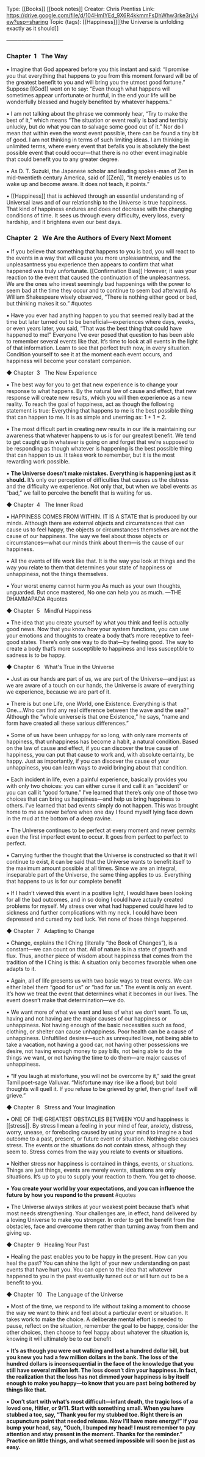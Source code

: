 Type: [[Books]] [[book notes]]
Creator: Chris Prentiss
Link: https://drive.google.com/file/d/104HmIYEd_9X6R4kkmmFsDhWhw3rke3rj/view?usp=sharing
Topic (tags): [[Happiness]][[the Universe is unfolding exactly as it should]]

───────────────

### Chapter  1   The Way

▪ Imagine that God appeared before you this instant and said: “I promise you that everything that happens to you from this moment forward will be of the greatest benefit to you and will bring you the utmost good fortune.” Suppose [[God]] went on to say: “Even though what happens will sometimes appear unfortunate or hurtful, in the end your life will be wonderfully blessed and hugely benefited by whatever happens.”

▪ I am not talking about the phrase we commonly hear, “Try to make the best of it,” which means “The situation or event really is bad and terribly unlucky, but do what you can to salvage some good out of it.” Nor do I mean that within even the worst event possible, there can be found a tiny bit of good. I am not thinking in terms of such limiting ideas. I am thinking in unlimited terms, where every event that befalls you is absolutely the best possible event that could occur—that there is no other event imaginable that could benefit you to any greater degree.

▪ As D. T. Suzuki, the Japanese scholar and leading spokes-man of Zen in mid-twentieth century America, said of [[Zen]], “It merely enables us to wake up and become aware. It does not teach, it points.”

▪ [[Happiness]] that is achieved through an essential understanding of Universal laws and of our relationship to the Universe is true happiness. That kind of happiness endures and does not decrease with the changing conditions of time. It sees us through every difficulty, every loss, every hardship, and it brightens even our best days.

### Chapter  2   We Are the Authors of Every Next Moment

▪ If you believe that something that happens to you is bad, you will react to the events in a way that will cause you more unpleasantness, and the unpleasantness you experience then appears to confirm that what happened was truly unfortunate. [[Confirmation Bias]] However, it was your reaction to the event that caused the continuation of the unpleasantness. We are the ones who invest seemingly bad happenings with the power to seem bad at the time they occur and to continue to seem bad afterward. As William Shakespeare wisely observed, “There is nothing either good or bad, but thinking makes it so.” #quotes


▪ Have you ever had anything happen to you that seemed really bad at the time but later turned out to be beneficial—experiences where days, weeks, or even years later, you said, “That was the best thing that could have happened to me!” Everyone I’ve ever posed that question to has been able to remember several events like that. It’s time to look at all events in the light of that information. Learn to see that perfect truth now, in every situation. Condition yourself to see it at the moment each event occurs, and happiness will become your constant companion.

◆ Chapter  3   The New Experience

▪ The best way for you to get that new experience is to change your response to what happens. By the natural law of cause and effect, that new response will create new results, which you will then experience as a new reality. To reach the goal of happiness, act as though the following statement is true: Everything that happens to me is the best possible thing that can happen to me. It is as simple and unerring as: 1 + 1 = 2.

▪ The most difficult part in creating new results in our life is maintaining our awareness that whatever happens to us is for our greatest benefit. We tend to get caught up in whatever is going on and forget that we’re supposed to be responding as though whatever is happening is the best possible thing that can happen to us. It takes work to remember, but it is the most rewarding work possible. 

▪ **The Universe doesn’t make mistakes. Everything is happening just as it should.** It’s only our perception of difficulties that causes us the distress and the difficulty we experience. Not only that, but when we label events as “bad,” we fail to perceive the benefit that is waiting for us.

◆ Chapter  4   The Inner Road

▪ HAPPINESS COMES FROM WITHIN. IT IS A STATE that is produced by our minds. Although there are external objects and circumstances that can cause us to feel happy, the objects or circumstances themselves are not the cause of our happiness. The way we feel about those objects or circumstances—what our minds think about them—is the cause of our happiness.

▪ All the events of life work like that. It is the way you look at things and the way you relate to them that determines your state of happiness or unhappiness, not the things themselves.

▪ Your worst enemy cannot harm you As much as your own thoughts, unguarded. But once mastered, No one can help you as much. —THE DHAMMAPADA #quotes

◆ Chapter  5   Mindful Happiness

▪ The idea that you create yourself by what you think and feel is actually good news. Now that you know how your system functions, you can use your emotions and thoughts to create a body that’s more receptive to feel-good states. There’s only one way to do that—by feeling good. The way to create a body that’s more susceptible to happiness and less susceptible to sadness is to be happy.

◆ Chapter  6   What's True in the Universe

▪ Just as our hands are part of us, we are part of the Universe—and just as we are aware of a touch on our hands, the Universe is aware of everything we experience, because we are part of it.

▪ There is but one Life, one World, one Existence. Everything is that One….Who can find any real difference between the wave and the sea?” Although the “whole universe is that one Existence,” he says, “name and form have created all these various differences.”

▪ Some of us have been unhappy for so long, with only rare moments of happiness, that unhappiness has become a habit, a natural condition. Based on the law of cause and effect, if you can discover the true cause of happiness, you can put that cause to work and, with absolute certainty, be happy. Just as importantly, if you can discover the cause of your unhappiness, you can learn ways to avoid bringing about that condition.

▪ Each incident in life, even a painful experience, basically provides you with only two choices: you can either curse it and call it an “accident” or you can call it “good fortune.” I’ve learned that there’s only one of those two choices that can bring us happiness—and help us bring happiness to others. I’ve learned that bad events simply do not happen. This was brought home to me as never before when one day I found myself lying face down in the mud at the bottom of a deep ravine.

▪ The Universe continues to be perfect at every moment and never permits even the first imperfect event to occur. It goes from perfect to perfect to perfect.

▪ Carrying further the thought that the Universe is constructed so that it will continue to exist, it can be said that the Universe wants to benefit itself to the maximum amount possible at all times. Since we are an integral, inseparable part of the Universe, the same thing applies to us. Everything that happens to us is for our complete benefit

▪ If I hadn’t viewed this event in a positive light, I would have been looking for all the bad outcomes, and in so doing I could have actually created problems for myself. My stress over what had happened could have led to sickness and further complications with my neck. I could have been depressed and cursed my bad luck. Yet none of those things happened.

◆ Chapter  7   Adapting to Change

▪ Change, explains the I Ching (literally “the Book of Changes”), is a constant—we can count on that. All of nature is in a state of growth and flux. Thus, another piece of wisdom about happiness that comes from the tradition of the I Ching is this: A situation only becomes favorable when one adapts to it.

▪ Again, all of life presents us with two basic ways to treat events. We can either label them “good for us” or “bad for us.” The event is only an event. It’s how we treat the event that determines what it becomes in our lives. The event doesn’t make that determination—we do.

▪ We want more of what we want and less of what we don’t want. To us, having and not having are the major causes of our happiness or unhappiness. Not having enough of the basic necessities such as food, clothing, or shelter can cause unhappiness. Poor health can be a cause of unhappiness. Unfulfilled desires—such as unrequited love, not being able to take a vacation, not having a good car, not having other possessions we desire, not having enough money to pay bills, not being able to do the things we want, or not having the time to do them—are major causes of unhappiness.

▪ “If you laugh at misfortune, you will not be overcome by it,” said the great Tamil poet-sage Valluvar. “Misfortune may rise like a flood; but bold thoughts will quell it. If you refuse to be grieved by grief, then grief itself will grieve.”

◆ Chapter  8   Stress and Your Imagination

▪ ONE OF THE GREATEST OBSTACLES BETWEEN YOU and happiness is [[stress]]. By stress I mean a feeling in your mind of fear, anxiety, distress, worry, unease, or foreboding caused by using your mind to imagine a bad outcome to a past, present, or future event or situation. Nothing else causes stress. The events or the situations do not contain stress, although they seem to. Stress comes from the way you relate to events or situations.

▪ Neither stress nor happiness is contained in things, events, or situations. Things are just things, events are merely events, situations are only situations. It’s up to you to supply your reaction to them. You get to choose.

▪ **You create your world by your expectations, and you can influence the future by how you respond to the present** #quotes 

▪ The Universe always strikes at your weakest point because that’s what most needs strengthening. Your challenges are, in effect, hand delivered by a loving Universe to make you stronger. In order to get the benefit from the obstacles, face and overcome them rather than turning away from them and giving up.

◆ Chapter  9   Healing Your Past

▪ Healing the past enables you to be happy in the present. How can you heal the past? You can shine the light of your new understanding on past events that have hurt you. You can open to the idea that whatever happened to you in the past eventually turned out or will turn out to be a benefit to you.

◆ Chapter  10   The Language of the Universe

▪ Most of the time, we respond to life without taking a moment to choose the way we want to think and feel about a particular event or situation. It takes work to make the choice. A deliberate mental effort is needed to pause, reflect on the situation, remember the goal to be happy, consider the other choices, then choose to feel happy about whatever the situation is, knowing it will ultimately be to our benefit

▪ **It’s as though you were out walking and lost a hundred dollar bill, but you knew you had a few million dollars in the bank. The loss of the hundred dollars is inconsequential in the face of the knowledge that you still have several million left. The loss doesn’t dim your happiness. In fact, the realization that the loss has not dimmed your happiness is by itself enough to make you happy—to know that you are past being bothered by things like that.**

▪ **Don’t start with what’s most difficult—infant death, the tragic loss of a loved one, Hitler, or 9/11. Start with something small. When you have stubbed a toe, say, “Thank you for my stubbed toe. Right there is an acupuncture point that needed release. Now I’ll have more energy!” If you bump your head, say, “Ouch, I bumped my head! I must remember to pay attention and stay present in the moment. Thanks for the reminder.” Practice on little things, and what seemed impossible will soon be just as easy.**